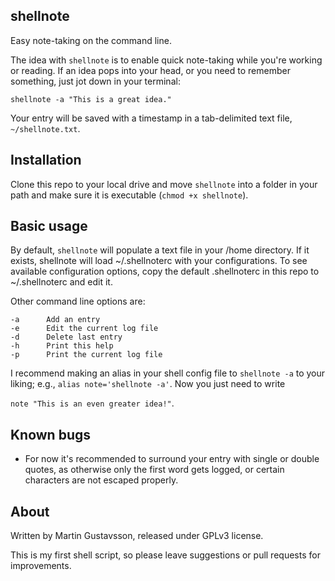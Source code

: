 ## shellnote

Easy note-taking on the command line.

The idea with `shellnote` is to enable quick note-taking while you're working or reading. If an idea pops into your head, or you need to remember something, just jot down in your terminal:

`shellnote -a "This is a great idea."`

Your entry will be saved with a timestamp in a tab-delimited text file, `~/shellnote.txt`.

## Installation

Clone this repo to your local drive and move `shellnote` into a folder in your path and make sure it is executable (`chmod +x shellnote`).

## Basic usage

By default, `shellnote` will populate a text file in your /home directory. If it exists, shellnote will load ~/.shellnoterc with your configurations. To see available configuration options, copy the default .shellnoterc in this repo to ~/.shellnoterc and edit it.

Other command line options are:

	-a		Add an entry
	-e		Edit the current log file
	-d		Delete last entry
	-h		Print this help
	-p		Print the current log file

I recommend making an alias in your shell config file to `shellnote -a` to your liking; e.g., `alias note='shellnote -a'`. Now you just need to write

 `note "This is an even greater idea!"`.

## Known bugs

* For now it's recommended to surround your entry with single or double quotes, as otherwise only the first word gets logged, or certain characters are not escaped properly.

## About
Written by Martin Gustavsson, released under GPLv3 license. 

This is my first shell script, so please leave suggestions or pull requests for improvements.
